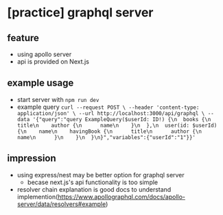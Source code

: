 # [practice] graphql server

## feature
 - using apollo server
 - api is provided on Next.js

## example usage
 - start server with
 `npm run dev`
 - example query
  `curl --request POST \
    --header 'content-type: application/json' \
    --url http://localhost:3000/api/graphql \
    --data '{"query":"query ExampleQuery($userId: ID!) {\n  books {\n    title\n    author {\n      name\n    }\n  },\n  user(id: $userId) {\n    name\n    havingBook {\n      title\n      author {\n        name\n      }\n    }\n  }\n}","variables":{"userId":"1"}}'`

## impression
 - using express/nest may be better option for graphql server
   - becase next.js's api functionality is too simple
 - resolver chain explanation is good docs to understand implemention(https://www.apollographql.com/docs/apollo-server/data/resolvers#example)